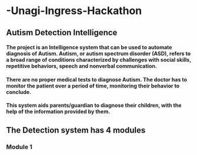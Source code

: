 # -Unagi-Ingress-Hackathon

## Autism Detection Intelligence

#### The project is an Intelligence system that can be used to automate diagnosis of Autism.  Autism, or autism spectrum disorder (ASD), refers to a broad range of conditions characterized by challenges with social skills, repetitive behaviors, speech and nonverbal communication.
#### There are no proper medical tests to diagnose Autism. The doctor has to monitor the patient over a period of time, monitoring their behavior to conclude.

#### This system aids parents/guardian to diagnose their children, with the help of the information provided by them.

## The Detection system has 4 modules

### Module 1
